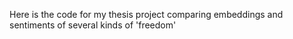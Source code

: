 Here is the code for my thesis project comparing embeddings and sentiments of several kinds of 'freedom'
